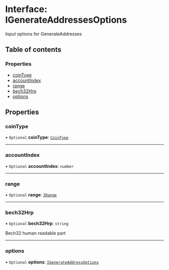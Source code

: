 # Interface: IGenerateAddressesOptions

Input options for GenerateAddresses

## Table of contents

### Properties

- [coinType](IGenerateAddressesOptions.md#cointype)
- [accountIndex](IGenerateAddressesOptions.md#accountindex)
- [range](IGenerateAddressesOptions.md#range)
- [bech32Hrp](IGenerateAddressesOptions.md#bech32hrp)
- [options](IGenerateAddressesOptions.md#options)

## Properties

### coinType

• `Optional` **coinType**: [`CoinType`](../enums/CoinType.md)

___

### accountIndex

• `Optional` **accountIndex**: `number`

___

### range

• `Optional` **range**: [`IRange`](IRange.md)

___

### bech32Hrp

• `Optional` **bech32Hrp**: `string`

Bech32 human readable part

___

### options

• `Optional` **options**: [`IGenerateAddressOptions`](IGenerateAddressOptions.md)
